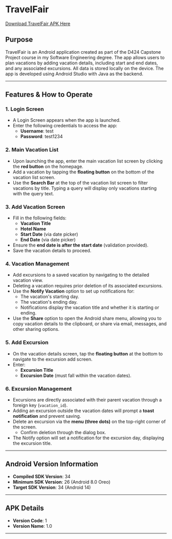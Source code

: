 # TravelFair 
[Download TravelFair APK Here](https://raw.githubusercontent.com/kschilweri/travelfair/main/app-release.apk)

## Purpose
TravelFair is an Android application created as part of the D424 Capstone Project course in my Software Engineering degree. The app allows users to plan vacations by adding vacation details, including start and end dates, and any associated excursions. All data is stored locally on the device. The app is developed using Android Studio with Java as the backend.

---

## Features & How to Operate

### 1. Login Screen
- A Login Screen appears when the app is launched.
- Enter the following credentials to access the app:
    - **Username**: test
    - **Password**: test1234 

### 2. Main Vacation List
- Upon launching the app, enter the main vacation list screen by clicking the **red button** on the homepage.
- Add a vacation by tapping the **floating button** on the bottom of the vacation list screen.
- Use the **Search Bar** at the top of the vacation list screen to filter vacations by title. Typing a query will display only vacations starting with the query text.

### 3. Add Vacation Screen
- Fill in the following fields:
    - **Vacation Title**
    - **Hotel Name**
    - **Start Date** (via date picker)
    - **End Date** (via date picker)
- Ensure the **end date is after the start date** (validation provided).
- Save the vacation details to proceed.

### 4. Vacation Management
- Add excursions to a saved vacation by navigating to the detailed vacation view.
- Deleting a vacation requires prior deletion of its associated excursions.
- Use the **Notify Vacation** option to set up notifications for:
    - The vacation's starting day.
    - The vacation's ending day.
    - Notifications display the vacation title and whether it is starting or ending.
- Use the **Share** option to open the Android share menu, allowing you to copy vacation details to the clipboard, or share via email, messages, and other sharing options.

### 5. Add Excursion
- On the vacation details screen, tap the **floating button** at the bottom to navigate to the excursion add screen.
- Enter:
    - **Excursion Title**
    - **Excursion Date** (must fall within the vacation dates).

### 6. Excursion Management
- Excursions are directly associated with their parent vacation through a foreign key (`vacation_id`).
- Adding an excursion outside the vacation dates will prompt a **toast notification** and prevent saving.
- Delete an excursion via the **menu (three dots)** on the top-right corner of the screen.
    - Confirm deletion through the dialog box.
- The Notify option will set a notification for the excursion day, displaying the excursion title.

---

## Android Version Information
- **Compiled SDK Version**: 34
- **Minimum SDK Version**: 26 (Android 8.0 Oreo)
- **Target SDK Version**: 34 (Android 14)

---

## APK Details
- **Version Code**: 1
- **Version Name**: 1.0

---


